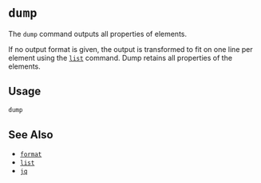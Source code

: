# `dump`

The `dump` command outputs all properties of elements.

If no output format is given, the output is transformed to fit on one line per element using the [`list`](./list.md) command. Dump retains all properties of the elements.

## Usage

```bash
dump
```

## See Also

- [`format`](./format.md)
- [`list`](./list.md)
- [`jq`](./jq.md)
